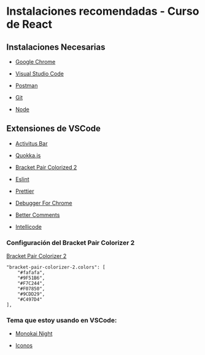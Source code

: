 # Instalaciones recomendadas - Curso de React

## Instalaciones Necesarias
* [Google Chrome](https://www.google.com/chrome/)

* [Visual Studio Code](https://code.visualstudio.com/)

* [Postman](https://www.postman.com/downloads/)

* [Git](https://git-scm.com/)

* [Node](https://nodejs.org/es/)


## Extensiones de VSCode
* [Activitus Bar](https://marketplace.visualstudio.com/items?itemName=Gruntfuggly.activitusbar)

* [Quokka.js](https://marketplace.visualstudio.com/items?itemName=WallabyJs.quokka-vscode)

* [Bracket Pair Colorized 2](https://marketplace.visualstudio.com/items?itemName=CoenraadS.bracket-pair-colorizer-2)

* [Eslint](https://marketplace.visualstudio.com/items?itemName=dbaeumer.vscode-eslint)

* [Prettier](https://marketplace.visualstudio.com/items?itemName=esbenp.prettier-vscode)

* [Debugger For Chrome](https://marketplace.visualstudio.com/items?itemName=msjsdiag.debugger-for-chrome)

* [Better Comments](https://marketplace.visualstudio.com/items?itemName=aaron-bond.better-comments)

* [Intellicode](https://marketplace.visualstudio.com/items?itemName=VisualStudioExptTeam.vscodeintellicode)


### Configuración del Bracket Pair Colorizer 2

[Bracket Pair Colorizer 2](https://marketplace.visualstudio.com/items?itemName=CoenraadS.bracket-pair-colorizer-2)
```
"bracket-pair-colorizer-2.colors": [
    "#fafafa",
    "#9F51B6",
    "#F7C244",
    "#F07850",
    "#9CDD29",
    "#C497D4"
],
```
### Tema que estoy usando en VSCode:

* [Monokai Night](https://marketplace.visualstudio.com/items?itemName=fabiospampinato.vscode-monokai-night)

* [Iconos](https://marketplace.visualstudio.com/items?itemName=PKief.material-icon-theme)








